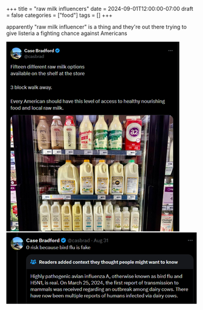 +++
title = "raw milk influencers"
date = 2024-09-01T12:00:00-07:00
draft = false
categories = ["food"]
tags = []
+++

apparently "raw milk influencer" is a thing and they're out there trying to give listeria a fighting chance against Americans

![](./1.png)
![](./2.png)